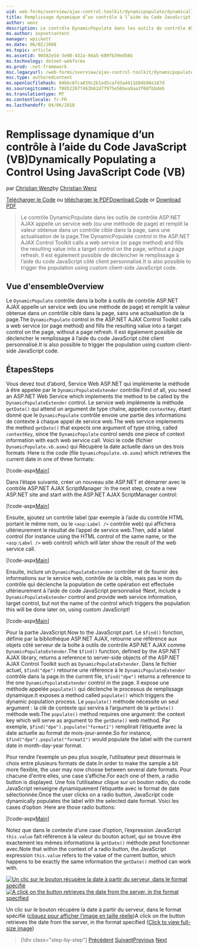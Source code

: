 ```yaml
---
uid: web-forms/overview/ajax-control-toolkit/dynamicpopulate/dynamically-populating-a-control-using-javascript-code-vb
title: Remplissage dynamique d’un contrôle à l’aide du Code JavaScript (VB) | Documents Microsoft
author: wenz
description: Le contrôle DynamicPopulate dans les outils de contrôle ASP.NET AJAX appelle un service web (ou une méthode de page) et remplit la valeur obtenue dans un contrôle cible t...
ms.author: aspnetcontent
manager: wpickett
ms.date: 06/02/2008
ms.topic: article
ms.assetid: 90582e54-3e90-432a-9da5-689fb39ed56b
ms.technology: dotnet-webforms
ms.prod: .net-framework
msc.legacyurl: /web-forms/overview/ajax-control-toolkit/dynamicpopulate/dynamically-populating-a-control-using-javascript-code-vb
msc.type: authoredcontent
ms.openlocfilehash: 04bbc6fca839c2b1ed5cafd3a4411604b98e187d
ms.sourcegitcommit: f8852267f463b62d7f975e56bea9aa3f68fbbdeb
ms.translationtype: MT
ms.contentlocale: fr-FR
ms.lasthandoff: 04/06/2018
---
```

<a name="dynamically-populating-a-control-using-javascript-code-vb"></a><span data-ttu-id="7bdf3-103">Remplissage dynamique d’un contrôle à l’aide du Code JavaScript (VB)</span><span class="sxs-lookup"><span data-stu-id="7bdf3-103">Dynamically Populating a Control Using JavaScript Code (VB)</span></span>
====================
<span data-ttu-id="7bdf3-104">par [Christian Wenz](https://github.com/wenz)</span><span class="sxs-lookup"><span data-stu-id="7bdf3-104">by [Christian Wenz](https://github.com/wenz)</span></span>

<span data-ttu-id="7bdf3-105">[Télécharger le Code](http://download.microsoft.com/download/d/8/f/d8f2f6f9-1b7c-46ad-9252-e1fc81bdea3e/dynamicpopulate1.vb.zip) ou [télécharger le PDF](http://download.microsoft.com/download/b/6/a/b6ae89ee-df69-4c87-9bfb-ad1eb2b23373/dynamicpopulate1VB.pdf)</span><span class="sxs-lookup"><span data-stu-id="7bdf3-105">[Download Code](http://download.microsoft.com/download/d/8/f/d8f2f6f9-1b7c-46ad-9252-e1fc81bdea3e/dynamicpopulate1.vb.zip) or [Download PDF](http://download.microsoft.com/download/b/6/a/b6ae89ee-df69-4c87-9bfb-ad1eb2b23373/dynamicpopulate1VB.pdf)</span></span>

> <span data-ttu-id="7bdf3-106">Le contrôle DynamicPopulate dans les outils de contrôle ASP.NET AJAX appelle un service web (ou une méthode de page) et remplit la valeur obtenue dans un contrôle cible dans la page, sans une actualisation de la page.</span><span class="sxs-lookup"><span data-stu-id="7bdf3-106">The DynamicPopulate control in the ASP.NET AJAX Control Toolkit calls a web service (or page method) and fills the resulting value into a target control on the page, without a page refresh.</span></span> <span data-ttu-id="7bdf3-107">Il est également possible de déclencher le remplissage à l’aide du code JavaScript côté client personnalisé.</span><span class="sxs-lookup"><span data-stu-id="7bdf3-107">It is also possible to trigger the population using custom client-side JavaScript code.</span></span>


## <a name="overview"></a><span data-ttu-id="7bdf3-108">Vue d'ensemble</span><span class="sxs-lookup"><span data-stu-id="7bdf3-108">Overview</span></span>

<span data-ttu-id="7bdf3-109">Le `DynamicPopulate` contrôle dans la boîte à outils de contrôle ASP.NET AJAX appelle un service web (ou une méthode de page) et remplit la valeur obtenue dans un contrôle cible dans la page, sans une actualisation de la page.</span><span class="sxs-lookup"><span data-stu-id="7bdf3-109">The `DynamicPopulate` control in the ASP.NET AJAX Control Toolkit calls a web service (or page method) and fills the resulting value into a target control on the page, without a page refresh.</span></span> <span data-ttu-id="7bdf3-110">Il est également possible de déclencher le remplissage à l’aide du code JavaScript côté client personnalisé.</span><span class="sxs-lookup"><span data-stu-id="7bdf3-110">It is also possible to trigger the population using custom client-side JavaScript code.</span></span>

## <a name="steps"></a><span data-ttu-id="7bdf3-111">Étapes</span><span class="sxs-lookup"><span data-stu-id="7bdf3-111">Steps</span></span>

<span data-ttu-id="7bdf3-112">Vous devez tout d’abord, Service Web ASP.NET qui implémente la méthode à être appelée par le `DynamicPopulateExtender` contrôle.</span><span class="sxs-lookup"><span data-stu-id="7bdf3-112">First of all, you need an ASP.NET Web Service which implements the method to be called by the `DynamicPopulateExtender` control.</span></span> <span data-ttu-id="7bdf3-113">Le service web implémente la méthode `getDate()` qui attend un argument de type chaîne, appelée `contextKey`, étant donné que le `DynamicPopulate` contrôle envoie une partie des informations de contexte à chaque appel de service web.</span><span class="sxs-lookup"><span data-stu-id="7bdf3-113">The web service implements the method `getDate()` that expects one argument of type string, called `contextKey`, since the `DynamicPopulate` control sends one piece of context information with each web service call.</span></span> <span data-ttu-id="7bdf3-114">Voici le code (fichier `DynamicPopulate.vb.asmx`) qui Récupère la date actuelle dans un des trois formats :</span><span class="sxs-lookup"><span data-stu-id="7bdf3-114">Here is the code (file `DynamicPopulate.vb.asmx`) which retrieves the current date in one of three formats:</span></span>

[!code-aspx[Main](dynamically-populating-a-control-using-javascript-code-vb/samples/sample1.aspx)]

<span data-ttu-id="7bdf3-115">Dans l’étape suivante, créer un nouveau site ASP.NET et démarrer avec le contrôle ASP.NET AJAX ScriptManager :</span><span class="sxs-lookup"><span data-stu-id="7bdf3-115">In the next step, create a new ASP.NET site and start with the ASP.NET AJAX ScriptManager control:</span></span>

[!code-aspx[Main](dynamically-populating-a-control-using-javascript-code-vb/samples/sample2.aspx)]

<span data-ttu-id="7bdf3-116">Ensuite, ajoutez un contrôle label (par exemple à l’aide du contrôle HTML portant le même nom, ou le `<asp:Label />` contrôle web) qui affichera ultérieurement le résultat de l’appel de service web.</span><span class="sxs-lookup"><span data-stu-id="7bdf3-116">Then, add a label control (for instance using the HTML control of the same name, or the `<asp:Label />` web control) which will later show the result of the web service call.</span></span>

[!code-aspx[Main](dynamically-populating-a-control-using-javascript-code-vb/samples/sample3.aspx)]

<span data-ttu-id="7bdf3-117">Ensuite, inclure un `DynamicPopulateExtender` contrôler et de fournir des informations sur le service web, contrôle de la cible, mais pas le nom du contrôle qui déclenche la population de cette opération est effectuée ultérieurement à l’aide de code JavaScript personnalisé !</span><span class="sxs-lookup"><span data-stu-id="7bdf3-117">Next, include a `DynamicPopulateExtender` control and provide web service information, target control, but not the name of the control which triggers the population this will be done later on, using custom JavaScript!</span></span>

[!code-aspx[Main](dynamically-populating-a-control-using-javascript-code-vb/samples/sample4.aspx)]

<span data-ttu-id="7bdf3-118">Pour la partie JavaScript.</span><span class="sxs-lookup"><span data-stu-id="7bdf3-118">Now to the JavaScript part.</span></span> <span data-ttu-id="7bdf3-119">Le `$find()` fonction, définie par la bibliothèque ASP.NET AJAX, retourne une référence aux objets côté serveur de la boîte à outils de contrôle ASP.NET AJAX comme `DynamicPopulateExtender`.</span><span class="sxs-lookup"><span data-stu-id="7bdf3-119">The `$find()` function, defined by the ASP.NET AJAX library, returns a reference to server-side objects of the ASP.NET AJAX Control Toolkit such as `DynamicPopulateExtender`.</span></span> <span data-ttu-id="7bdf3-120">Dans le fichier actuel, `$find("dpe")` retourne une référence à le `DynamicPopulateExtender` contrôle dans la page.</span><span class="sxs-lookup"><span data-stu-id="7bdf3-120">In the current file, `$find("dpe")` returns a reference to the one `DynamicPopulateExtender` control in the page.</span></span> <span data-ttu-id="7bdf3-121">Il expose une méthode appelée `populate()` qui déclenche le processus de remplissage dynamique.</span><span class="sxs-lookup"><span data-stu-id="7bdf3-121">It exposes a method called `populate()` which triggers the dynamic population process.</span></span> <span data-ttu-id="7bdf3-122">Le `populate()` méthode nécessite un seul argument : la clé de contexte qui servira à l’argument de la `getDate()` méthode web.</span><span class="sxs-lookup"><span data-stu-id="7bdf3-122">The `populate()` method requires one argument: the context key which will serve as argument to the `getDate()` web method.</span></span> <span data-ttu-id="7bdf3-123">Par exemple, `$find("dpe").populate("format1")` remplirait l’étiquette avec la date actuelle au format de mois-jour-année.</span><span class="sxs-lookup"><span data-stu-id="7bdf3-123">So for instance, `$find("dpe").populate("format1")` would populate the label with the current date in month-day-year format.</span></span>

<span data-ttu-id="7bdf3-124">Pour rendre l’exemple un peu plus souple, l’utilisateur peut désormais le choix entre plusieurs formats de date.</span><span class="sxs-lookup"><span data-stu-id="7bdf3-124">In order to make the sample a bit more flexible, the user may now choose between several date formats.</span></span> <span data-ttu-id="7bdf3-125">Pour chacune d'entre elles, une case s’affiche.</span><span class="sxs-lookup"><span data-stu-id="7bdf3-125">For each one of them, a radio button is displayed.</span></span> <span data-ttu-id="7bdf3-126">Une fois l’utilisateur clique sur un bouton radio, du code JavaScript renseigne dynamiquement l’étiquette avec le format de date sélectionnée.</span><span class="sxs-lookup"><span data-stu-id="7bdf3-126">Once the user clicks on a radio button, JavaScript code dynamically populates the label with the selected date format.</span></span> <span data-ttu-id="7bdf3-127">Voici les cases d’option :</span><span class="sxs-lookup"><span data-stu-id="7bdf3-127">Here are those radio buttons:</span></span>

[!code-aspx[Main](dynamically-populating-a-control-using-javascript-code-vb/samples/sample5.aspx)]

<span data-ttu-id="7bdf3-128">Notez que dans le contexte d’une case d’option, l’expression JavaScript `this.value` fait référence à la valeur du bouton actuel, qui se trouve être exactement les mêmes informations la `getDate()` méthode peut fonctionner avec.</span><span class="sxs-lookup"><span data-stu-id="7bdf3-128">Note that within the context of a radio button, the JavaScript expression `this.value` refers to the value of the current button, which happens to be exactly the same information the `getDate()` method can work with.</span></span>


<span data-ttu-id="7bdf3-129">[![Un clic sur le bouton récupère la date à partir du serveur, dans le format spécifié](dynamically-populating-a-control-using-javascript-code-vb/_static/image2.png)](dynamically-populating-a-control-using-javascript-code-vb/_static/image1.png)</span><span class="sxs-lookup"><span data-stu-id="7bdf3-129">[![A click on the button retrieves the date from the server, in the format specified](dynamically-populating-a-control-using-javascript-code-vb/_static/image2.png)](dynamically-populating-a-control-using-javascript-code-vb/_static/image1.png)</span></span>

<span data-ttu-id="7bdf3-130">Un clic sur le bouton récupère la date à partir du serveur, dans le format spécifié ([cliquez pour afficher l’image en taille réelle](dynamically-populating-a-control-using-javascript-code-vb/_static/image3.png))</span><span class="sxs-lookup"><span data-stu-id="7bdf3-130">A click on the button retrieves the date from the server, in the format specified ([Click to view full-size image](dynamically-populating-a-control-using-javascript-code-vb/_static/image3.png))</span></span>

> [!div class="step-by-step"]
> <span data-ttu-id="7bdf3-131">[Précédent](dynamically-populating-a-control-vb.md)
> [Suivant](using-dynamicpopulate-with-a-user-control-and-javascript-vb.md)</span><span class="sxs-lookup"><span data-stu-id="7bdf3-131">[Previous](dynamically-populating-a-control-vb.md)
[Next](using-dynamicpopulate-with-a-user-control-and-javascript-vb.md)</span></span>
